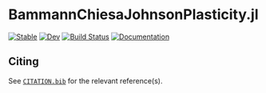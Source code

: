 # BammannChiesaJohnsonPlasticity.jl

[![Stable](https://img.shields.io/badge/docs-stable-blue.svg)](https://jmanthony3.github.io/BammannChiesaJohnsonPlasticity.jl/stable/)
[![Dev](https://img.shields.io/badge/docs-dev-blue.svg)](https://jmanthony3.github.io/BammannChiesaJohnsonPlasticity.jl/dev/)
[![Build Status](https://github.com/jmanthony3/BammannChiesaJohnsonPlasticity.jl/actions/workflows/CI.yml/badge.svg?branch=main)](https://github.com/jmanthony3/BammannChiesaJohnsonPlasticity.jl/actions/workflows/CI.yml?query=branch%3Amain)
[![Documentation](https://github.com/jmanthony3/BammannChiesaJohnsonPlasticity.jl/actions/workflows/Documentation.yml/badge.svg)](https://github.com/jmanthony3/BammannChiesaJohnsonPlasticity.jl/actions/workflows/Documentation.yml)

## Citing

See [`CITATION.bib`](CITATION.bib) for the relevant reference(s).
